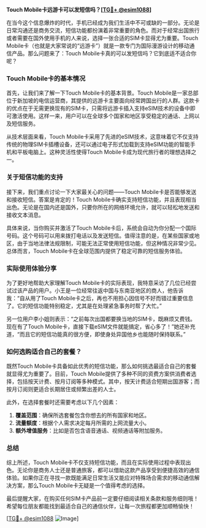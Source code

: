 **Touch Mobile卡远游卡可以发短信吗？[[TG💪+ @esim1088](https://t.me/s/esim1088)]**

在当今这个信息爆炸的时代，手机已经成为我们生活中不可或缺的一部分。无论是日常沟通还是商务交流，短信功能都扮演着非常重要的角色。而对于经常出国旅行或者需要在国外使用手机的人来说，选择一张合适的SIM卡显得尤为重要。Touch Mobile卡（也就是大家常说的“远游卡”）就是一款专门为国际漫游设计的移动通信产品。那么问题来了：Touch Mobile卡真的可以发短信吗？它到底适不适合你呢？

### Touch Mobile卡的基本情况

首先，让我们来了解一下Touch Mobile卡的基本背景。Touch Mobile是一家总部位于新加坡的电信运营商，其提供的远游卡主要面向经常跨国出行的人群。这款卡的优点在于无需更换现有的SIM卡，只需将远游卡插入支持eSIM技术的设备中即可激活使用。这样一来，用户可以在全球多个国家和地区享受稳定的通话、上网以及短信服务。

从技术层面来看，Touch Mobile卡采用了先进的eSIM技术，这意味着它不仅支持传统的物理SIM卡插槽设备，还可以通过电子形式加载到支持eSIM功能的智能手机和平板电脑上。这种灵活性使得Touch Mobile卡成为现代旅行者的理想选择之一。

### 关于短信功能的支持

接下来，我们重点讨论一下大家最关心的问题——Touch Mobile卡是否能够发送和接收短信。答案是肯定的！Touch Mobile卡确实支持短信功能，并且表现相当出色。无论是在国内还是国外，只要你所在的网络环境允许，就可以轻松地发送和接收文本消息。

具体来说，当你购买并激活了Touch Mobile卡后，系统会自动为你分配一个国际号码。这个号码可以用来拨打电话以及发送短信。值得注意的是，在某些国家或地区，由于当地法律法规限制，可能无法正常使用短信功能，但这种情况非常少见。总体而言，Touch Mobile卡在全球范围内提供了稳定可靠的短信服务体验。

### 实际使用体验分享

为了更好地帮助大家理解Touch Mobile卡的实际表现，我特意采访了几位已经尝试过该产品的用户。小王是一位经常往返中国与东南亚地区的商人，他告诉我：“自从用了Touch Mobile卡之后，再也不用担心因信号不好而错过重要信息了。它的短信功能特别稳定，尤其是在处理紧急事务时帮了大忙。”

另一位用户李小姐则表示：“之前每次出国都要换当地的SIM卡，既麻烦又费钱。现在有了Touch Mobile卡，直接下载eSIM文件就能搞定，省心多了！”她还补充道，“而且它的短信功能真的很方便，即使身处异国他乡也能随时保持联系。”

### 如何选购适合自己的套餐？

既然Touch Mobile卡具备如此优秀的短信功能，那么如何挑选最适合自己的套餐就显得尤为重要了。目前，Touch Mobile提供了多种不同的资费方案供消费者选择，包括按天计费、按月订阅等多种模式。其中，按天计费适合短期出国游客；而按月订阅则更适合长期居住或频繁出差的人士。

此外，在选择套餐时还需要考虑以下几个因素：
1. **覆盖范围**：确保所选套餐包含你想去的所有国家和地区。
2. **流量额度**：根据个人需求决定每月所需的上网流量大小。
3. **额外增值服务**：比如是否包含语音通话、视频通话等附加服务。

### 总结

综上所述，Touch Mobile卡不仅支持短信功能，而且在实际使用过程中表现出色。无论你是商务人士还是普通旅客，都可以借助这款产品享受到便捷高效的通信体验。如果你正在寻找一款既能满足日常生活又能应对特殊场合需求的移动通信解决方案，那么Touch Mobile卡无疑是一个值得考虑的选择。

最后提醒大家，在购买任何SIM卡产品前一定要仔细阅读相关条款和服务细则哦！希望每位朋友都能找到最适合自己的通信伙伴，让每一次旅程都更加顺畅愉快！

[[TG💪+ @esim1088](https://t.me/s/esim1088) ![Image](https://i.postimg.cc/4NQfJmqS/Snipaste-2025-05-13-00-14-12.png)]